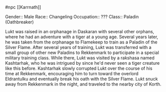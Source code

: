  #npc [[Karrnath]]

Gender:: Male
Race:: Changeling
Occupation:: ???
Class:: Paladin (Oathbreaker)

Lukt was raised in an orphanage in Daskaran with several other orphans, where he had an adventure with a tiger at a young age. Several years later, he was taken from the orphanage to Flamekeep to train as a Paladin of the Silver Flame. After several years of training, Lukt was transferred with a small group of other new Paladins to Rekkenmark to participate in a special military training class. While there, Lukt was visited by a rakshasa named Kashtarhak, who he was intrigued by since he'd never seen a tiger creature like this before. Kashtarhak slowly corrupted Lukt over the course of his time at Rekkenmark, encouraging him to turn toward the overlord Eldrantulku and eventually break his oath with the Silver Flame. Lukt snuck away from Rekkenmark in the night, and traveled to the nearby city of Korth.
